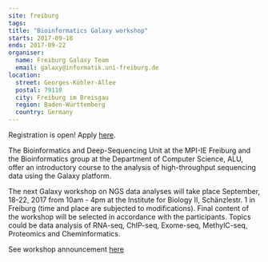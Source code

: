 ```yaml
---
site: freiburg
tags:
title: "Bioinformatics Galaxy workshop"
starts: 2017-09-18
ends: 2017-09-22
organiser:
  name: Freiburg Galaxy Team
  email: galaxy@informatik.uni-freiburg.de
location:
  street: Georges-Köhler-Allee
  postal: 79110
  city: Freiburg im Breisgau
  region: Baden-Württemberg
  country: Germany
---
```


Registration is open! Apply [here](https://goo.gl/forms/HsTektuQE6e6lsoC2).

The Bioinformatics and Deep-Sequencing Unit at the MPI-IE Freiburg and the
Bioinformatics group at the Department of Computer Science, ALU, offer an
introductory course to the analysis of high-throughput sequencing data using
the Galaxy platform.

The next Galaxy workshop on NGS data analyses will take place September, 18-22,
2017 from 10am - 4pm at the Institute for Biology II, Schänzlestr. 1 in
Freiburg (time and place are subjected to modifications). Final content of the
workshop will be selected in accordance with the participants. Topics could be
data analysis of RNA-seq, ChIP-seq, Exome-seq, MethylC-seq, Proteomics and
Cheminformatics.


See workshop announcement [here](https://drive.google.com/file/d/0Bw3CPLmTKRT8V1p0QlU5QnYyS28/view)
